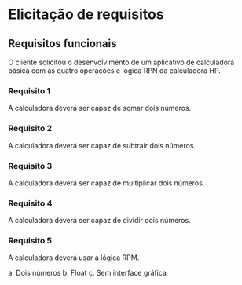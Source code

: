 # Elicitação de requisitos

## Requisitos funcionais

O cliente solicitou o desenvolvimento de um aplicativo de calculadora básica com as quatro operações e lógica RPN da calculadora HP.

### Requisito 1

A calculadora deverá ser capaz de somar dois números.

### Requisito 2

A calculadora deverá ser capaz de subtrair dois números.

### Requisito 3

A calculadora deverá ser capaz de multiplicar dois números.

### Requisito 4

A calculadora deverá ser capaz de dividir dois números.

### Requisito 5

A calculadora deverá usar a lógica RPM.

a. Dois números
b. Float
c. Sem interface gráfica